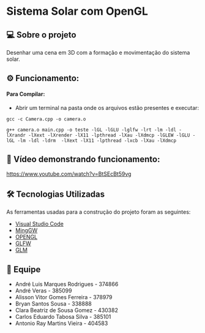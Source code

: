 
# Sistema Solar com OpenGL

## 💻 Sobre o projeto
 Desenhar uma cena em 3D com a formação e movimentação do sistema solar.

## ⚙️ Funcionamento: 

#### Para Compilar:
-  Abrir um terminal na pasta onde os arquivos estão presentes e executar:

```
gcc -c Camera.cpp -o camera.o
```

```
g++ camera.o main.cpp -o teste -lGL -lGLU -lglfw -lrt -lm -ldl -lXrandr -lXext -lXrender -lX11 -lpthread -lXau -lXdmcp -lGLEW -lGLU -lGL -lm -ldl -ldrm  -lXext -lX11 -lpthread -lxcb -lXau -lXdmcp
```
## 🎥 Vídeo demonstrando funcionamento: 

https://www.youtube.com/watch?v=BtSEcBt59vg

## 🛠 Tecnologias Utilizadas

As ferramentas usadas para a construção do projeto foram as seguintes:

- [Visual Studio Code](https://visualstudio.microsoft.com/pt-br/downloads/)
- [MingGW](https://sourceforge.net/projects/mingw/)
- [OPENGL](https://www.opengl.org/)
- [GLFW](https://www.glfw.org/)
- [GLM](https://glm.g-truc.net/0.9.9/)

## 💪 Equipe

- André Luis Marques Rodrigues - 374866
- André Veras - 385099
- Alisson Vitor Gomes Ferreira - 378979
- Bryan Santos Sousa - 338888
- Clara Beatriz de Sousa Gomez - 430382
- Carlos Eduardo Tabosa Silva - 385101
- Antonio Ray Martins Vieira - 404583


